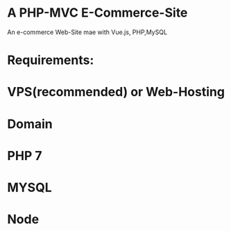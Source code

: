 # A PHP-MVC E-Commerce-Site
An e-commerce Web-Site mae with Vue.js, PHP,MySQL


# Requirements:


# VPS(recommended) or Web-Hosting
# Domain
# PHP 7
# MYSQL
# Node
